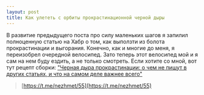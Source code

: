 ```yaml
---
layout: post
title: Как улететь с орбиты прокрастинационной черной дыры
---
```


В развитие предыдущего поста про силу маленьких шагов я запилил полноценную статью на Хабр о том, как выползти из болота прокрастинации и выгорания. Конечно, как и многие до меня, я переизобрел очередной велосипед. Зато теперь этот велосипед мой и я сам на нем буду ездить, а не только смотреть. Если хотите со мной, вот тут рецепт сборки: ["Черная дыра прокрастинации: о чем не пишут в других статьях, и что на самом деле важнее всего"](https://habr.com/ru/post/530494/)

> [https://t.me/nezhmet/55](https://t.me/nezhmet/55)
